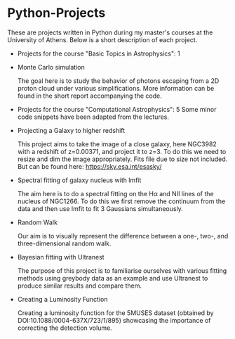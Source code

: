 # Python-Projects
 
 These are projects written in Python during my master's courses at the University of Athens. Below is a short description of each project.

+ Projects for the course "Basic Topics in Astrophysics": 1

 - Monte Carlo simulation
    
    The goal here is to study the behavior of photons escaping from a 2D proton cloud under various simplifications. 
    More information can be found in the short report accompanying the code.

+ Projects for the course "Computational Astrophysics": 5
 Some minor code snippets have been adapted from the lectures.

 - Projecting a Galaxy to higher redshift

    This project aims to take the image of a close galaxy, here NGC3982 with a redshift of z=0.00371, and project it to z=3.
    To do this we need to resize and dim the image appropriately. 
    Fits file due to size not included. But can be found here: https://sky.esa.int/esasky/

 - Spectral fitting of galaxy nucleus with lmfit

    The aim here is to do a spectral fitting on the Hα and NII lines of the nucleus of NGC1266. 
    To do this we first remove the continuum from the data and then use lmfit to fit 3 Gaussians simultaneously.

 - Random Walk

    Our aim is to visually represent the difference between a one-, two-, and three-dimensional random walk.

 - Bayesian fitting with Ultranest
    
    The purpose of this project is to familiarise ourselves with various fitting methods using greybody data as an example and use Ultranest to produce similar results and compare them.

 - Creating a Luminosity Function

    Creating a luminosity function for the 5MUSES dataset (obtained by DOI:10.1088/0004-637X/723/1/895) showcasing the importance of correcting the detection volume.
